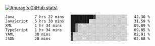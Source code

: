 [![Anurag's GitHub stats](https://github-readme-stats.vercel.app/api?username=Old-Camel&show_icons=true&theme=dark))](https://github.com/anuraghazra/github-readme-stats)
<!--START_SECTION:waka-->

```text
Java         7 hrs 22 mins   ██████████▓░░░░░░░░░░░░░░   42.30 %
JavaScript   5 hrs 30 mins   ████████░░░░░░░░░░░░░░░░░   31.59 %
XML          1 hr 34 mins    ██▒░░░░░░░░░░░░░░░░░░░░░░   09.09 %
TypeScript   1 hr 34 mins    ██▒░░░░░░░░░░░░░░░░░░░░░░   09.05 %
YAML         30 mins         ▓░░░░░░░░░░░░░░░░░░░░░░░░   02.91 %
JSON         28 mins         ▓░░░░░░░░░░░░░░░░░░░░░░░░   02.68 %
```

<!--END_SECTION:waka-->

